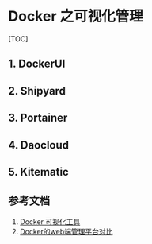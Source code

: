 # Docker 之可视化管理

[TOC]

## 1. DockerUI

## 2. Shipyard

## 3. Portainer

## 4. Daocloud

## 5. Kitematic

## 参考文档

1. [Docker 可视化工具](http://www.itmuch.com/docker/13-docker-visualization/)
2. [Docker的web端管理平台对比](https://blog.csdn.net/qq273681448/article/details/75007828)